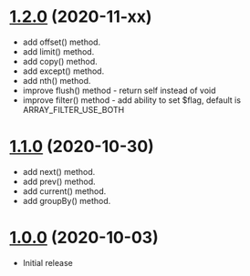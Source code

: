 <a name="1.2.0"></a>
# [1.2.0](https://github.com/atomastic/arrays) (2020-11-xx)
* add offset() method.
* add limit() method.
* add copy() method.
* add except() method.
* add nth() method.
* improve flush() method - return self instead of void
* improve filter() method - add ability to set $flag, default is ARRAY_FILTER_USE_BOTH

<a name="1.1.0"></a>
# [1.1.0](https://github.com/atomastic/arrays) (2020-10-30)
* add next() method.
* add prev() method.
* add current() method.
* add groupBy() method.

<a name="1.0.0"></a>
# [1.0.0](https://github.com/atomastic/arrays) (2020-10-03)
* Initial release
